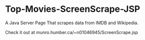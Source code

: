 # Top-Movies-ScreenScrape-JSP
A Java Server Page That scrapes data from IMDB and Wikipedia.

Check it out at munro.humber.ca/~n01046945/ScreenScrape.jsp
